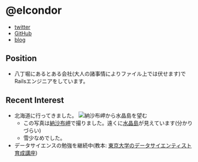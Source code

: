 @elcondor
====

- [twitter](https://twitter.com/elcondor)
- [GitHub](https://github.com/condor)
- [blog](http://blog.el-condor.net/)

Position
----

- 八丁堀にあるとある会社(大人の諸事情によりファイル上では伏せます)でRailsエンジニアをしています。

Recent Interest
----

- 北海道に行ってきました。
![納沙布岬から水晶島を望む](https://elcondor-public.s3-ap-northeast-1.amazonaws.com/ginzarb/79/nosappu-ao.jpg)
    - この写真は[納沙布岬](https://ja.wikipedia.org/wiki/%E7%B4%8D%E6%B2%99%E5%B8%83%E5%B2%AC)で撮りました。遠くに[水晶島](https://ja.wikipedia.org/wiki/%E6%B0%B4%E6%99%B6%E5%B3%B6)が見えています(分かりづらい)
    - 雪少なめでした。
- データサイエンスの勉強を継続中(教本: [東京大学のデータサイエンティスト育成講座](https://www.amazon.co.jp/dp/B07PD237GQ))
